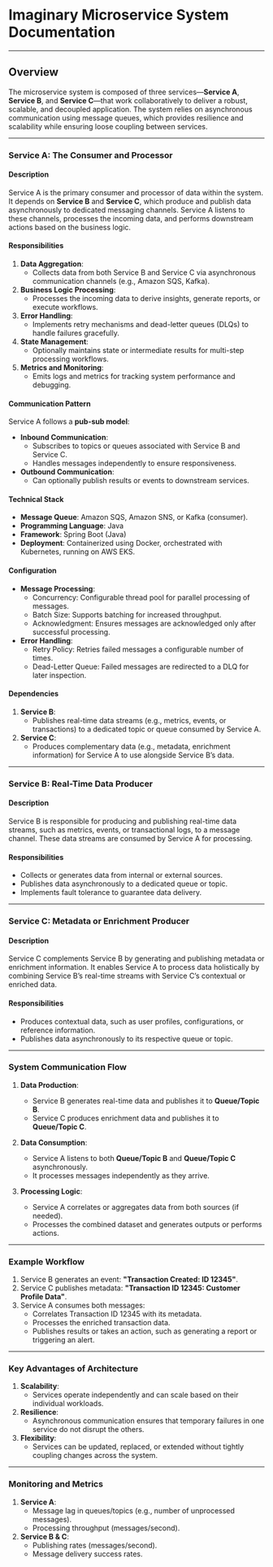 # **Imaginary Microservice System Documentation**

---

## **Overview**
The microservice system is composed of three services—**Service A**, **Service B**, and **Service C**—that work collaboratively to deliver a robust, scalable, and decoupled application. The system relies on asynchronous communication using message queues, which provides resilience and scalability while ensuring loose coupling between services.

---

### **Service A: The Consumer and Processor**
#### **Description**
Service A is the primary consumer and processor of data within the system. It depends on **Service B** and **Service C**, which produce and publish data asynchronously to dedicated messaging channels. Service A listens to these channels, processes the incoming data, and performs downstream actions based on the business logic.

#### **Responsibilities**
1. **Data Aggregation**:
   - Collects data from both Service B and Service C via asynchronous communication channels (e.g., Amazon SQS, Kafka).
2. **Business Logic Processing**:
   - Processes the incoming data to derive insights, generate reports, or execute workflows.
3. **Error Handling**:
   - Implements retry mechanisms and dead-letter queues (DLQs) to handle failures gracefully.
4. **State Management**:
   - Optionally maintains state or intermediate results for multi-step processing workflows.
5. **Metrics and Monitoring**:
   - Emits logs and metrics for tracking system performance and debugging.

#### **Communication Pattern**
Service A follows a **pub-sub model**:
- **Inbound Communication**:
  - Subscribes to topics or queues associated with Service B and Service C.
  - Handles messages independently to ensure responsiveness.
- **Outbound Communication**:
  - Can optionally publish results or events to downstream services.

#### **Technical Stack**
- **Message Queue**: Amazon SQS, Amazon SNS, or Kafka (consumer).
- **Programming Language**: Java
- **Framework**: Spring Boot (Java)
- **Deployment**: Containerized using Docker, orchestrated with Kubernetes, running on AWS EKS.

#### **Configuration**
- **Message Processing**:
  - Concurrency: Configurable thread pool for parallel processing of messages.
  - Batch Size: Supports batching for increased throughput.
  - Acknowledgment: Ensures messages are acknowledged only after successful processing.
- **Error Handling**:
  - Retry Policy: Retries failed messages a configurable number of times.
  - Dead-Letter Queue: Failed messages are redirected to a DLQ for later inspection.

#### **Dependencies**
1. **Service B**:
   - Publishes real-time data streams (e.g., metrics, events, or transactions) to a dedicated topic or queue consumed by Service A.
2. **Service C**:
   - Produces complementary data (e.g., metadata, enrichment information) for Service A to use alongside Service B’s data.

---

### **Service B: Real-Time Data Producer**
#### **Description**
Service B is responsible for producing and publishing real-time data streams, such as metrics, events, or transactional logs, to a message channel. These data streams are consumed by Service A for processing.

#### **Responsibilities**
- Collects or generates data from internal or external sources.
- Publishes data asynchronously to a dedicated queue or topic.
- Implements fault tolerance to guarantee data delivery.

---

### **Service C: Metadata or Enrichment Producer**
#### **Description**
Service C complements Service B by generating and publishing metadata or enrichment information. It enables Service A to process data holistically by combining Service B’s real-time streams with Service C’s contextual or enriched data.

#### **Responsibilities**
- Produces contextual data, such as user profiles, configurations, or reference information.
- Publishes data asynchronously to its respective queue or topic.

---

### **System Communication Flow**
1. **Data Production**:
   - Service B generates real-time data and publishes it to **Queue/Topic B**.
   - Service C produces enrichment data and publishes it to **Queue/Topic C**.

2. **Data Consumption**:
   - Service A listens to both **Queue/Topic B** and **Queue/Topic C** asynchronously.
   - It processes messages independently as they arrive.

3. **Processing Logic**:
   - Service A correlates or aggregates data from both sources (if needed).
   - Processes the combined dataset and generates outputs or performs actions.

---

### **Example Workflow**
1. Service B generates an event: **"Transaction Created: ID 12345"**.
2. Service C publishes metadata: **"Transaction ID 12345: Customer Profile Data"**.
3. Service A consumes both messages:
   - Correlates Transaction ID 12345 with its metadata.
   - Processes the enriched transaction data.
   - Publishes results or takes an action, such as generating a report or triggering an alert.

---

### **Key Advantages of Architecture**
1. **Scalability**:
   - Services operate independently and can scale based on their individual workloads.
2. **Resilience**:
   - Asynchronous communication ensures that temporary failures in one service do not disrupt the others.
3. **Flexibility**:
   - Services can be updated, replaced, or extended without tightly coupling changes across the system.

---

### **Monitoring and Metrics**
1. **Service A**:
   - Message lag in queues/topics (e.g., number of unprocessed messages).
   - Processing throughput (messages/second).
2. **Service B & C**:
   - Publishing rates (messages/second).
   - Message delivery success rates.
